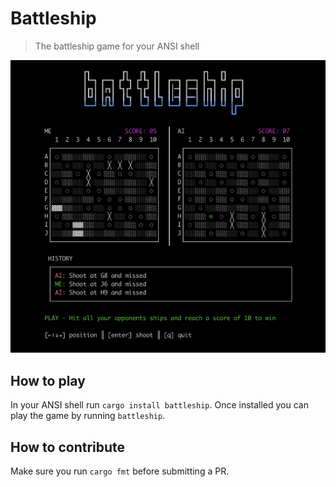 # Battleship

> The battleship game for your ANSI shell

<p align="center"><img src="assets/battleship.png" alt="Battleship screenshot"></p>

## How to play

In your ANSI shell run `cargo install battleship`.
Once installed you can play the game by running `battleship`.

## How to contribute

Make sure you run `cargo fmt` before submitting a PR.
